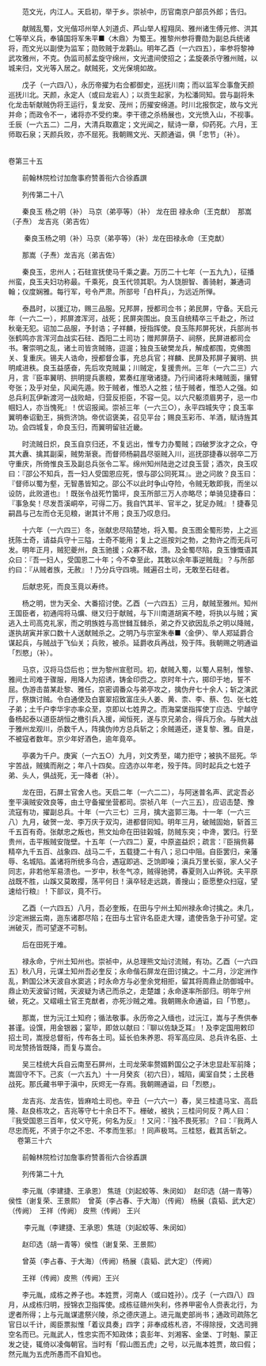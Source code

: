 <!-- { "loadSidebar": true } -->
　　范文光，内江人。天启初，举于乡。崇祯中，历官南京户部员外郎；告归。

　　献贼乱蜀，文光偕邛州举人刘道贞、芦山举人程翔凤、雅州诸生傅元修、洪其仁等举义兵，奉镇国将军朱平■〈木鼎〉为蜀王。推黎州参将曹勋为副总兵统诸将，而文光以副使为监军；勋败贼于龙鹳山。明年乙酉（一六四五），率参将黎神武攻雅州，不克。伪监司郝孟旋守绵州，文光遣间使招之；孟旋袭杀守雅州贼，以城来归，文光等入居之。献贼死，文光保境如故。

　　戊子（一六四八），永历帝擢为右佥都御史，巡抚川南；而以监军佥事詹天颜巡抚川北。天颜，永定人（或曰龙岩人）；以贡生起家，为松潘同知。尝与副将朱化龙击斩献贼伪将王运行，复龙安、茂州；历擢安绵道。时川北报恢定，故与文光并命；而政令不一，诸将亦不受约束。李干德之杀杨展也，文光愤入山，不视事。壬辰（一六五二）二月，大清兵取嘉定；文光闻之，赋诗一章，仰药死。六月，王师取石泉；天颜兵败，亦不屈死。我朝赐文光、天颜通谥，俱「忠节」（补）。  
　 

卷第三十五

　　前翰林院检讨加詹事府赞善衔六合徐鼒譔

　　列传第二十八

　　秦良玉 杨之明（补） 马京（弟亭等）（补） 龙在田 禄永命（王克猷）　那嵩（子焘） 龙吉兆（弟吉佐）

　　 秦良玉杨之明（补）马京（弟亭等）（补）龙在田禄永命（王克猷）

　　那嵩（子焘）龙吉兆（弟吉佐）

　　秦良玉，忠州人；石砫宣抚使马千乘之妻。万历二十七年（一五九九），征播州蛮，良玉夫妇功称最。千乘死，良玉代领其职。为人饶胆智、善骑射，兼通词翰；仪度娴雅。每行军，号令严肃。所部号「白杆兵」，为远近所惮。

　　泰昌时，以援辽功，赐三品服。兄邦屏，授都司佥书；弟民屏，守备。天启元年（一六二一），邦屏渡浑河，战死；民屏突围出。良玉自统精卒三千赴之，所过秋毫无犯。诏加二品服，予封诰；子祥麟，授指挥使。良玉陈邦屏死状，兵部尚书张鹤鸣亦言浑河血战实石砫、酉阳二土司功；赠邦屏荫子、祠祭，民屏进都司佥书。奢崇明之乱，诸土司皆贪贼赂，逗遛；独良玉破樊龙兵，解成都围，克佛图关、复重庆。锡夫人诰命，授都督佥事，充总兵官；祥麟、民屏及邦屏子翼明、拱明咸进秩。良玉益感奋，先后攻克贼巢；川贼定，复援贵州。三年（一六二三）六月，言『臣率翼明、拱明提兵裹粮，累奏红崖墩诸捷。乃行间诸将未睹贼面，攘臂夸张；及乎对垒，风闻先遁。败于贼者，惟恐人之胜；怯于贼者，惟恐人之强。如总兵利瓦伊新渡河一战败衄，归营反拒臣，不容一见。以六尺躯须眉男子，忌一巾帼妇人，亦当愧死』！优诏报闻。崇祯三年（一六三○），永平四城失守；良玉率翼明奉诏勤王，捐赀济饷。帝优诏褒美，召见平台；赐良玉彩币、羊酒，赋诗旌其功。会四城复，命良玉归，而翼明留驻近畿。

　　时流贼日炽，良玉自京归还，不复远出，惟专力办蜀贼；四破罗汝才之众，夺其大纛、擒其副渠，贼势渐衰。而督师杨嗣昌尽驱贼入川，巡抚邵捷春以弱卒二万守重庆，所倚惟良玉及副总兵张令二军。绵州知州陆逊之过良玉营；酒次，良玉叹曰：『邵公不知兵，吾一妇人受国恩应死，恨与邵公同死耳』。逊之问故？良玉曰：『督师以蜀为壑，无智愚皆知之。邵公不以此时争山夺险，令贼无敢即我，而坐以设防，此败道也』！既张令战死竹箘坪，良玉所部三万人亦略尽；单骑见捷春曰：『事急矣！尽发吾溪峒卒，可得二万。我自饩其半、官半之，犹足办贼』！捷春见嗣昌与己左而仓无见粮，谢其计不用；良玉乃叹息归。

　　十六年（一六四三）冬，张献忠尽陷楚地，将入蜀。良玉图全蜀形势，上之巡抚陈士奇，请益兵守十三隘，士奇不能用；复上之巡按刘之勃，之勃许之而无兵可发。明年正月，贼犯夔州，良玉驰援；众寡不敌，溃。及全蜀尽陷，良玉慷慨语其众曰：『吾一妇人，受国恩二十年；今不幸至此，其敢以余年事逆贼哉』？与所部约曰：『从贼者族，无赦』！乃分兵守四境。贼遍召土司，无敢至石砫者。

　　后献忠死，而良玉竟以寿终。

　　杨之明，世为天全、大番招讨使。乙酉（一六四五）三月，献贼至雅州。知州王国臣者，初通闯将马爌、继又归于献贼，与下川南道胡寅不睦，将执以与贼；寅逃入土司高克礼家，而之明族姓与高世雠互雠杀，弟之乔又欲因乱杀之明以降贼，遂执胡寅并家口数十人送献贼杀之。之明乃与宗室朱奉■〈金伊〉、举人郑延爵合谋起兵，与贼战于飞仙关；兵败，被杀。延爵收兵再战，殁于阵。我朝赐之明通谥「烈愍」（补）。

　　马京，汉将马岱后也；世为黎州宣慰司。初，献贼入蜀，以蜀人易制，惟黎、雅间土司难于骤服，用降人为招诱，铸金印赍之。京时年十六，掷印于地，誓不屈。伪游击苗某赴黎、雅任，京密调番众与弟亭攻之，擒伪弁七十余人；斩之演武厅，祭旗讨贼。令白通使及白寰翠招致富庄头人姜、黄、柰、李、蔡、包、张七姓子弟；土千户李华宇亦率众至，京即以七姓畀之。而海棠堡指挥使丁应选、宁越守备杨起泰以道臣胡恒之檄引兵入援，闻恒死，遂与京兄弟合，得兵万余。与贼大战于雅州龙观川，杀数千人，阵擒伪帅方总兵斩之；余贼遁还，遂复黎、雅。自是，不被寇者数年。京少年好酒色，逾年竟卒。

　　亭袭为千户。庚寅（一六五○）九月，刘文秀至，竭力拒守；被执不屈死。华宇苦战，贼擒而剐之；年八十四矣。应选亦以年老，殁于阵。同时起兵之七姓子弟、头人，俱战死，无一降者（补）。

　　龙在田，石屏土官舍人也。天启二年（一六二二），与阿迷普名声、武定吾必奎平滇贼安效良等，由土守备擢坐营都司。崇祯八年（一六三五），应诏击楚、豫流寇有功，擢副总兵。十年（一六三七）三月，擒大盗郭三海。十一年（一六三八）九月，破贺一龙、李万庆于双沟，进都督同知。明年三月，破贼固始，斩首三千五百有奇。张献忠之叛也，熊文灿命在田驻榖城，防贼东突；中谗，罢归。行至贵州，击平叛贼安陇壁。十五年（一六四二）夏，中原盗益炽；疏言：『臣捐赀募精卒九千五百、战象四、战马二千，五载捷二十有八；忌口中阻。自臣罢归，亲藩辱、名城陷。盖诸将所统多乌合，遇寇即逃、乏饷即噪；滇兵万里长驱，家人父子同志，非若他军易溃也。一岁中，秋冬气凉，贼得驰骋，春夏则入山养锐。夫平原战既不胜，山蹊又莫敢撄，荡平何日！滇卒轻走远跳，善搜山；臣愿整众扫寇，望速给行粮』！下部议，竟不行。

　　乙酉（一六四五）八月，吾必奎叛，在田与宁州土知州禄永命讨擒之。未几，沙定洲据云南，迤东诸郡尽陷；在田与土官许名臣走大理，遣使告急于孙可望。定洲破灭，而可望遂不可制。

　　后在田死于难。

　　禄永命，宁州土知州也。崇祯中，从总理熊文灿讨流贼，有功。乙酉（一六四五）秋八月，元谋土知州吾必奎反；永命偕石屏龙在田讨擒之。十二月，沙定洲作乱，黔国公沐天波自水窦逃；时永命方与必奎余党相拒，留其将周鼎止防御城中。鼎止劝天波留讨贼，天波疑为诱己而杀之，走楚雄；永命遂率所部归。明年宁州破，死之。又嶍峨土官王克猷者，亦死沙贼之难。我朝赐永命通谥，曰「节愍」。

　　那嵩，世为沅江土知府；循法敬事。永历帝之入缅也，过沅江，嵩与子焘供奉甚谨。设馔，用金银器；宴毕，即敛以献曰：『聊以佐缺乏耳』！及李定国用敕印招土司，嵩授总督衔，传布各土司。延长伯朱养恩、将军高应凤、总兵许名臣、土司龙赞扬皆既降，而复与嵩合。

　　吴三桂统大兵自云南至石屏州，土司龙荣率赘婿黔国公之子沐忠显赴军前降；嵩固守不下。己亥（一六五九）十一月癸亥（初六日），城陷，阖室自焚；土民巷战死。那氏藏书甲于滇中，灰烬无一存焉。我朝赐通谥，曰「烈愍」。

　　龙吉兆、龙吉佐，皆麻哈土司也。辛丑（一六六一）春，吴三桂遣马宝、高启隆、赵良栋攻之，吉兆等守七十余日不下。栅破，被执；三桂问何反？两人曰：『我受国恩三百年，仗义守死，何名为反』！又问：『独不畏死邪』？曰：『我两人尽忠而死，不贤于尔之不忠、不孝而生邪』！同声极骂。三桂怒，截其舌斩之。  
　 
卷第三十六

　　前翰林院检讨加詹事府赞善衔六合徐鼒譔

　　列传第二十九

　　李元胤（李建捷、王承恩） 焦琏（刘起蛟等、朱闵如）　赵印选（胡一青等） 侯性（谢复荣、王景熙）　曾英（李占春、于大海）（传阙） 杨展（袁韬、武大定）（传阙）　王祥（传阙） 皮熊（传阙） 王兴

　　 李元胤（李建捷、王承恩）焦琏（刘起蛟等、朱闵如）

　　赵印选（胡一青等）侯性（谢复荣、王景熙）

　　曾英（李占春、于大海）（传阙）杨展（袁韬、武大定）（传阙）

　　王祥（传阙）皮熊（传阙）王兴

　　李元胤，成栋之养子也。本姓贾，河南人（或曰姓孙）。戊子（一六四八）四月，从成栋归明，授锦衣卫指挥使。成栋征赣州失利，佟养甲密令人赍表北行，为逻者所得；上与元胤谋遣祭兴陵，杀之德庆道上。进元胤吏部尚书；通政司疏陈乞官日以千计，阁臣票拟惟「着议具奏」四字；非奉成栋札咨，不得除授，文选司拥空名而已。元胤武人，性忠实而不知政体；袁彭年、刘湘客、金堡、丁时魁、蒙正发之徒，辄倚以凌侮朝官。当时有「假山图五虎」之号，以元胤本姓贾，故曰假；然元胤为五虎所愚而不自知也。

